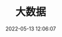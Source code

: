 ---
pageComponent: 
  name: Catalogue
  data: 
    key: 06.大数据
    imgUrl: /img/more.png
    description: 项目设计、开发页面
title: 大数据
date: 2022-05-13 12:06:07
permalink: /pages/2c361a/
sidebar: false
article: false
comment: false
editLink: false
---